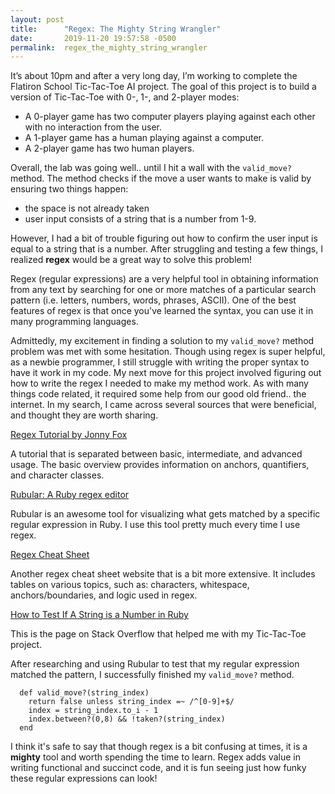 ```yaml
---
layout: post
title:      "Regex: The Mighty String Wrangler"
date:       2019-11-20 19:57:58 -0500
permalink:  regex_the_mighty_string_wrangler
---
```


 
It’s about 10pm and after a very long day, I’m working to complete the Flatiron School Tic-Tac-Toe AI project. The goal of this project is to build a version of Tic-Tac-Toe with 0-, 1-, and 2-player modes:

* A 0-player game has two computer players playing against each other with no interaction from the user.
* A 1-player game has a human playing against a computer.
* A 2-player game has two human players.

Overall, the lab was going well.. until I hit a wall with the `valid_move?` method. The method checks if the move a user wants to make is valid by ensuring two things happen:

* the space is not already taken 
* user input consists of a string that is a number from 1-9.

However, I had a bit of trouble figuring out how to confirm the user input is equal to a string that is a number. After struggling and testing a few things, I realized **regex** would be a great way to solve this problem! 

Regex (regular expressions) are a very helpful tool in obtaining information from any text by searching for one or more matches of a particular search pattern (i.e. letters, numbers, words, phrases, ASCII). One of the best features of regex is that once you've learned the syntax, you can use it in many programming languages.

Admittedly, my excitement in finding a solution to my `valid_move?` method problem was met with some hesitation. Though using regex is super helpful, as a newbie programmer, I still struggle with writing the proper syntax to have it work in my code. My next move for this project involved figuring out how to write the regex I needed to make my method work. As with many things code related, it required some help from our good old friend.. the internet. In my search, I came across several sources that were beneficial, and thought they are worth sharing. 

[Regex Tutorial by Jonny Fox](https://medium.com/factory-mind/regex-tutorial-a-simple-cheatsheet-by-examples-649dc1c3f285)

A tutorial that is separated between basic, intermediate, and advanced usage. The basic overview provides information on anchors, quantifiers, and character classes.

[Rubular: A Ruby regex editor](https://rubular.com/)

Rubular is an awesome tool for visualizing what gets matched by a specific regular expression in Ruby. I use this tool pretty much every time I use regex. 

[Regex Cheat Sheet](https://www.rexegg.com/regex-quickstart.html)

Another regex cheat sheet website that is a bit more extensive. It includes tables on various topics, such as: characters, whitespace, anchors/boundaries, and logic used in regex.

[How to Test If A String is a Number in Ruby](https://stackoverflow.com/a/5661783)

This is the page on Stack Overflow that helped me with my Tic-Tac-Toe project.

After researching and using Rubular to test that my regular expression matched the pattern, I successfully finished my `valid_move?` method.

```
  def valid_move?(string_index)
    return false unless string_index =~ /^[0-9]+$/
    index = string_index.to_i - 1
    index.between?(0,8) && !taken?(string_index)
  end
```

I think it's safe to say that though regex is a bit confusing at times, it is a **mighty** tool and worth spending the time to learn. Regex adds value in writing functional and succinct code, and it is fun seeing just how funky these regular expressions can look!

